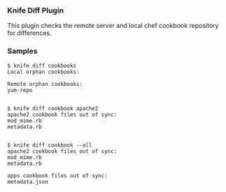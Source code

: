 ### Knife Diff Plugin

This plugin checks the remote server and local chef cookbook repository for differences.


### Samples

	$ knife diff cookbooks
	Local orphan cookbooks:

	Remote orphan cookbooks:
	yum-repo


	$ knife diff cookbook apache2
	apache2 cookbook files out of sync:
	mod_mime.rb
	metadata.rb


	$ knife diff cookbook --all
	apache2 cookbook files out of sync:
	mod_mime.rb
	metadata.rb

	apps cookbook files out of sync:
	metadata.json
